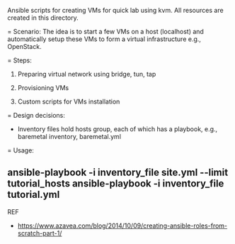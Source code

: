 Ansible scripts for creating VMs for quick lab using kvm. All resources are created in this 
directory.

= Scenario: 
The idea is to start a few VMs on a host (localhost) and automatically setup these VMs to form a virtual infrastructure
e.g., OpenStack.

= Steps:
1. Preparing virtual network using bridge, tun, tap

2. Provisioning VMs

3. Custom scripts for VMs installation

= Design decisions:
* Inventory files hold hosts group, each of which has a playbook, e.g., baremetal inventory, baremetal.yml

= Usage:

ansible-playbook -i inventory_file site.yml --limit tutorial_hosts
ansible-playbook -i inventory_file  tutorial.yml
----------
REF

  * https://www.azavea.com/blog/2014/10/09/creating-ansible-roles-from-scratch-part-1/
